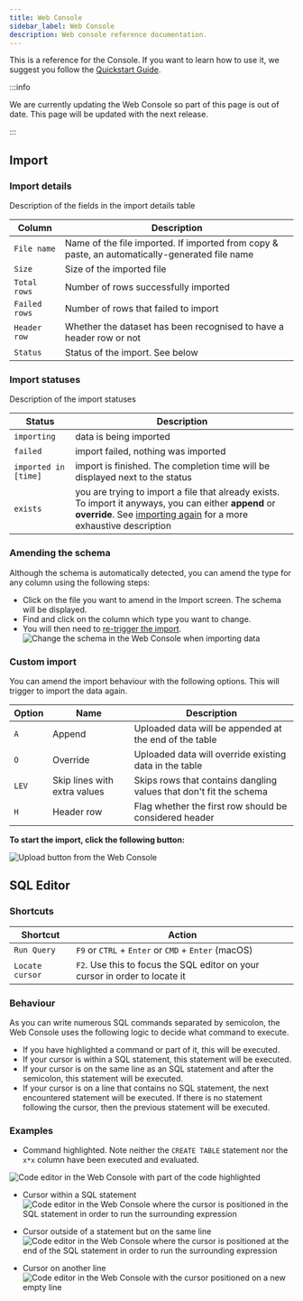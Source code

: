 ```yaml
---
title: Web Console
sidebar_label: Web Console
description: Web console reference documentation.
---
```


This is a reference for the Console. If you want to learn how to use it, we
suggest you follow the [Quickstart Guide](guide/web-console.md).

:::info

We are currently updating the Web Console so part of this page is out of date.
This page will be updated with the next release.

:::

## Import

### Import details

Description of the fields in the import details table

| Column        | Description                                                                                    |
| ------------- | ---------------------------------------------------------------------------------------------- |
| `File name`   | Name of the file imported. If imported from copy & paste, an automatically-generated file name |
| `Size`        | Size of the imported file                                                                      |
| `Total rows`  | Number of rows successfully imported                                                           |
| `Failed rows` | Number of rows that failed to import                                                           |
| `Header row`  | Whether the dataset has been recognised to have a header row or not                            |
| `Status`      | Status of the import. See below                                                                |

### Import statuses

Description of the import statuses

| Status               | Description                                                                                                                                                                                   |
| -------------------- | --------------------------------------------------------------------------------------------------------------------------------------------------------------------------------------------- |
| `importing`          | data is being imported                                                                                                                                                                        |
| `failed`             | import failed, nothing was imported                                                                                                                                                           |
| `imported in [time]` | import is finished. The completion time will be displayed next to the status                                                                                                                  |
| `exists`             | you are trying to import a file that already exists. To import it anyways, you can either **append** or **override**. See [importing again](#custom-import) for a more exhaustive description |

### Amending the schema

Although the schema is automatically detected, you can amend the type for any
column using the following steps:

- Click on the file you want to amend in the Import screen. The schema will be
  displayed.
- Find and click on the column which type you want to change.
- You will then need to [re-trigger the import](#custom-import).
  ![Change the schema in the Web Console when importing data](/img/docs/console/amendType.jpg)

### Custom import

You can amend the import behaviour with the following options. This will trigger
to import the data again.

| Option | Name                         | Description                                                        |
| ------ | ---------------------------- | ------------------------------------------------------------------ |
| `A`    | Append                       | Uploaded data will be appended at the end of the table             |
| `O`    | Override                     | Uploaded data will override existing data in the table             |
| `LEV`  | Skip lines with extra values | Skips rows that contains dangling values that don't fit the schema |
| `H`    | Header row                   | Flag whether the first row should be considered header             |

**To start the import, click the following button:**

![Upload button from the Web Console](/img/docs/console/uploadButton.png)

## SQL Editor

### Shortcuts

| Shortcut        | Action                                                                      |
| --------------- | --------------------------------------------------------------------------- |
| `Run Query`     | `F9` or `CTRL` + `Enter` or `CMD` + `Enter` (macOS)                         |
| `Locate cursor` | `F2`. Use this to focus the SQL editor on your cursor in order to locate it |

### Behaviour

As you can write numerous SQL commands separated by semicolon, the Web Console
uses the following logic to decide what command to execute.

- If you have highlighted a command or part of it, this will be executed.
- If your cursor is within a SQL statement, this statement will be executed.
- If your cursor is on the same line as an SQL statement and after the
  semicolon, this statement will be executed.
- If your cursor is on a line that contains no SQL statement, the next
  encountered statement will be executed. If there is no statement following the
  cursor, then the previous statement will be executed.

### Examples

- Command highlighted. Note neither the `CREATE TABLE` statement nor the `x*x`
  column have been executed and evaluated.

![Code editor in the Web Console with part of the code highlighted](/img/docs/console/sqlHighlight.png)

- Cursor within a SQL statement
  ![Code editor in the Web Console where the cursor is positioned in the SQL statement in order to run the surrounding expression](/img/docs/console/cursorInSql.png)

- Cursor outside of a statement but on the same line
  ![Code editor in the Web Console where the cursor is positioned at the end of the SQL statement in order to run the surrounding expression](/img/docs/console/cursorOutsideSameLine.png)

- Cursor on another line
  ![Code editor in the Web Console with the cursor positioned on a new empty line](/img/docs/console/cursorOutsideDifferentLine.png)
